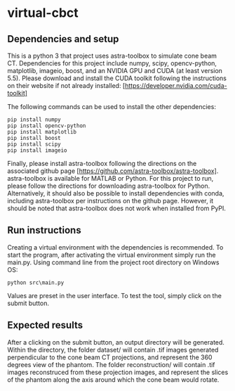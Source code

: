 # virtual-cbct

## Dependencies and setup

This is a python 3 that project uses astra-toolbox to simulate cone beam CT. Dependencies for this project include numpy, scipy, opencv-python, matplotlib, imageio, boost, and an NVIDIA GPU and CUDA (at least version 5.5). Please download and install the CUDA toolkit following the instructions on their website if not already installed: [https://developer.nvidia.com/cuda-toolkit]

The following commands can be used to install the other dependencies:

```
pip install numpy
pip install opencv-python
pip install matplotlib
pip install boost
pip install scipy
pip install imageio
```

Finally, please install astra-toolbox following the directions on the associated github page [https://github.com/astra-toolbox/astra-toolbox]. astra-toolbox is available for MATLAB or Python. For this project to run, please follow the directions for downloading astra-toolbox for Python. Alternatively, it should also be possible to install dependencies with conda, including astra-toolbox per instructions on the github page. However, it should be noted that astra-toolbox does not work when installed from PyPI.


## Run instructions

Creating a virtual environment with the dependencies is recommended. To start the program, after activating the virtual environment simply run the main.py. Using command line from the project root directory on Windows OS:

```
python src\main.py
```
Values are preset in the user interface. To test the tool, simply click on the submit button.

## Expected results

After a clicking on the submit button, an output directory will be generated. Within the directory, the folder dataset/ will contain .tif images generated perpendicular to the cone beam CT projections, and represent the 360 degrees view of the phantom. The folder reconstruction/ will contain .tif images reconstruced from these projection images, and represent the slices of the phantom along the axis around which the cone beam would rotate. 